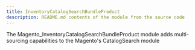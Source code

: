 ```yaml
---
title: InventoryCatalogSearchBundleProduct
description: README.md contents of the module from the source code
---
```


The Magento_InventoryCatalogSearchBundleProduct module adds multi-sourcing capabilities to the Magento's CatalogSearch module
